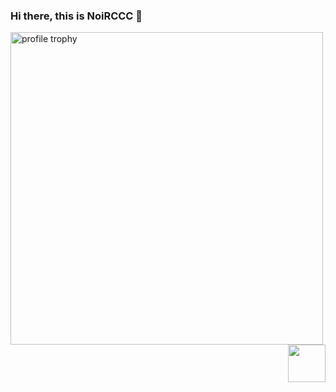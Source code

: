 ### Hi there, this is NoiRCCC 👋

<img alt="profile trophy" src="https://github-profile-trophy.vercel.app/?username=NoiRC256&column=4&theme=gruvbox&margin-w=15&margin-h=15&no-frame=true" width="500">

<!--<img alt="GitHub stats" src="https://github-readme-stats.vercel.app/api?username=NoiRC256&bg_color=30,e96443,904e95&title_color=fff&text_color=fff&count_private=true&hide_border=true" width="500">-->

<!--
- :computer: &nbsp; ![Static Badge](https://img.shields.io/badge/C%23-grey?logo=csharp&logoColor=green) ![Static Badge](https://img.shields.io/badge/Java-grey?logo=oracle&logoColor=red) ![Static Badge](https://img.shields.io/badge/Python-grey?logo=python&logoColor=yellow)

- :globe_with_meridians: &nbsp; ![Static Badge](https://img.shields.io/badge/HTML-grey?logo=html5&logoColor=orange) ![Static Badge](https://img.shields.io/badge/CSS-grey?logo=css3&logoColor=blue)

- 🛢️ &nbsp; ![Static Badge](https://img.shields.io/badge/MongoDB-grey?logo=mongodb) ![Static Badge](https://img.shields.io/badge/MySQL-grey?logo=mysql)

- :wrench: &nbsp; ![Static Badge](https://img.shields.io/badge/Unity-grey?logo=unity) ![Static Badge](https://img.shields.io/badge/Blender-grey?logo=blender) ![Static Badge](https://img.shields.io/badge/Git-grey?logo=git)
-->

<img src="https://i.ibb.co/jTXPLw2/qb.gif" height="60" align="right"/>

<!--
<details>
<summary>More Repositories ...</summary>
  
<a href="https://github.com/mashirozx/Sakura">
  <img alt="mashirozx/Sakura" src="https://github-readme-stats-lqpqbzbmp-mashirozx.vercel.app/api/pin/?username=mashirozx&repo=Sakura&show_owner=true" />
</a>

<a href="https://github.com/mashirozx/arknights-ui">
  <img alt="mashirozx/arknights-ui" src="https://github-readme-stats-lqpqbzbmp-mashirozx.vercel.app/api/pin/?username=mashirozx&repo=arknights-ui&show_owner=true" />
</a>

<a href="https://github.com/mashirozx/lua-resty-tencent-cos-signature">
  <img alt="mashirozx/Sakura" src="https://github-readme-stats-lqpqbzbmp-mashirozx.vercel.app/api/pin/?username=mashirozx&repo=lua-resty-tencent-cos-signature&show_owner=true" />
</a>

<a href="https://github.com/mashirozx/weibo2toot">
  <img alt="mashirozx/weibo2toot" src="https://github-readme-stats-lqpqbzbmp-mashirozx.vercel.app/api/pin/?username=mashirozx&repo=weibo2toot&show_owner=true" />
</a>

</details>
-->